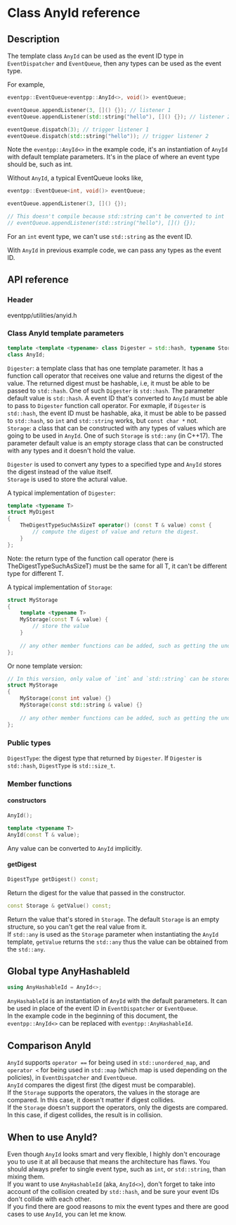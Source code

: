 # Class AnyId reference

## Description

The template class `AnyId` can be used as the event ID type in `EventDispatcher` and `EventQueue`, then any types can be used as the event type.

For example,  

```c++
eventpp::EventQueue<eventpp::AnyId<>, void()> eventQueue;

eventQueue.appendListener(3, []() {}); // listener 1
eventQueue.appendListener(std::string("hello"), []() {}); // listener 2

eventQueue.dispatch(3); // trigger listener 1
eventQueue.dispatch(std::string("hello")); // trigger listener 2
```

Note the `eventpp::AnyId<>` in the example code, it's an instantiation of `AnyId` with default template parameters.  It's in the place of where an event type should be, such as int.  

Without `AnyId`, a typical EventQueue looks like,  
```c++
eventpp::EventQueue<int, void()> eventQueue;

eventQueue.appendListener(3, []() {});

// This doesn't compile because std::string can't be converted to int
// eventQueue.appendListener(std::string("hello"), []() {});
```
For an `int` event type, we can't use `std::string` as the event ID.

With `AnyId` in previous example code, we can pass any types as the event ID.

## API reference

### Header

eventpp/utilities/anyid.h  

### Class AnyId template parameters

```c++
template <template <typename> class Digester = std::hash, typename Storage = EmptyStorage>
class AnyId;
```
`Digester`: a template class that has one template parameter. It has a function call operator that receives one value and returns the digest of the value. The returned digest must be hashable, i.e, it must be able to be passed to `std::hash`. One of such `Digester` is `std::hash`. The parameter default value is `std::hash`. A event ID that's converted to `AnyId` must be able to pass to `Digester` function call operator. For exmaple, if `Digester` is `std::hash`, the event ID must be hashable, aka, it must be able to be passed to `std::hash`, so `int` and `std::string` works, but `const char *` not.  
`Storage`: a class that can be constructed with any types of values which are going to be used in `AnyId`. One of such `Storage` is `std::any` (in C++17). The parameter default value is an empty storage class that can be constructed with any types and it doesn't hold the value.  

`Digester` is used to convert any types to a specified type and `AnyId` stores the digest instead of the value itself.  
`Storage` is used to store the actural value.  

A typical implementation of `Digester`:  
```c++
template <typename T>
struct MyDigest
{
	TheDigestTypeSuchAsSizeT operator() (const T & value) const {
		// compute the digest of value and return the digest.
	}
};
```
Note: the return type of the function call operator (here is TheDigestTypeSuchAsSizeT) must be the same for all T, it can't be different type for different T.  

A typical implementation of `Storage`:  
```c++
struct MyStorage
{
	template <typename T>
	MyStorage(const T & value) {
		// store the value
	}
	
	// any other member functions can be added, such as getting the underlying value.
};
```
Or none template version:  
```c++
// In this version, only value of `int` and `std::string` can be stored.
struct MyStorage
{
	MyStorage(const int value) {}
	MyStorage(const std::string & value) {}
	
	// any other member functions can be added, such as getting the underlying value.
};
```

### Public types
`DigestType`: the digest type that returned by `Digester`. If `Digester` is `std::hash`, `DigestType` is `std::size_t`.  

### Member functions

#### constructors
```c++
AnyId();

template <typename T>
AnyId(const T & value);
```

Any value can be converted to `AnyId` implicitly.

#### getDigest
```c++
DigestType getDigest() const;
```
Return the digest for the value that passed in the constructor.

```c++
const Storage & getValue() const;
```
Return the value that's stored in `Storage`. The default `Storage` is an empty structure, so you can't get the real value from it.  
If `std::any` is used as the `Storage` parameter when instantiating the `AnyId` template, `getValue` returns the `std::any` thus the value can be obtained from the `std::any`.  

## Global type AnyHashableId

```c++
using AnyHashableId = AnyId<>;
```

`AnyHashableId` is an instantiation of `AnyId` with the default parameters. It can be used in place of the event ID in `EventDispatcher` or `EventQueue`.  
In the example code in the beginning of this document, the `eventpp::AnyId<>` can be replaced with `eventpp::AnyHashableId`.  

## Comparison AnyId

`AnyId` supports `operator ==` for being used in `std::unordered_map`, and `operator <` for being used in `std::map` (which map is used depending on the policies), in `EventDispatcher` and `EventQueue`.  
`AnyId` compares the digest first (the digest must be comparable).  
If the `Storage` supports the operators, the values in the storage are compared. In this case, it doesn't matter if digest collides.  
If the `Storage` doesn't support the operators, only the digests are compared. In this case, if digest collides, the result is in collision.  

## When to use AnyId?

Even though `AnyId` looks smart and very flexible, I highly don't encourage you to use it at all because that means the architecture has flaws. You should always prefer to single event type, such as `int`, or `std::string`, than mixing them.  
If you want to use `AnyHashableId` (aka, `AnyId<>`), don't forget to take into account of the collision created by `std::hash`, and be sure your event IDs don't collide with each other.  
If you find there are good reasons to mix the event types and there are good cases to use `AnyId`, you can let me know.  
